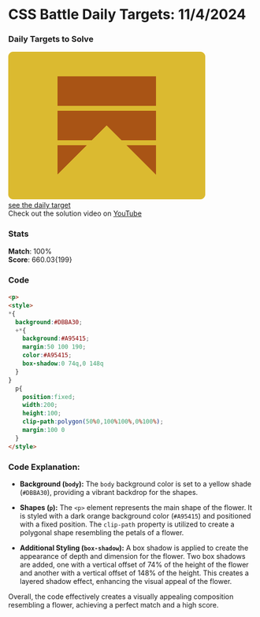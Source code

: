 # CSS Battle Daily Targets: 11/4/2024

### Daily Targets to Solve

![picture of daily target](./images/11.png)  
[see the daily target](https://cssbattle.dev/play/570QZxCtSBMfkyH4qTtP)  
Check out the solution video on [YouTube](https://www.youtube.com/watch?v=mwkI3RKY_Dc)

### Stats

**Match**: 100%  
**Score**: 660.03{199}

### Code

```html
<p>
<style>
*{
  background:#DBBA30;
  +*{
    background:#A95415;
    margin:50 100 190;
    color:#A95415;
    box-shadow:0 74q,0 148q
  }
}
  p{
    position:fixed;
    width:200;
    height:100;
    clip-path:polygon(50%0,100%100%,0%100%);
    margin:100 0
  }
</style>
```

### Code Explanation:

- **Background (`body`):** The `body` background color is set to a yellow shade (`#DBBA30`), providing a vibrant backdrop for the shapes.

- **Shapes (`p`):** The `<p>` element represents the main shape of the flower. It is styled with a dark orange background color (`#A95415`) and positioned with a fixed position. The `clip-path` property is utilized to create a polygonal shape resembling the petals of a flower.

- **Additional Styling (`box-shadow`):** A box shadow is applied to create the appearance of depth and dimension for the flower. Two box shadows are added, one with a vertical offset of 74% of the height of the flower and another with a vertical offset of 148% of the height. This creates a layered shadow effect, enhancing the visual appeal of the flower.

Overall, the code effectively creates a visually appealing composition resembling a flower, achieving a perfect match and a high score.